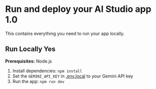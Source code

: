 # Run and deploy your AI Studio app 1.0

This contains everything you need to run your app locally.

## Run Locally Yes

**Prerequisites:**  Node.js


1. Install dependencies:
   `npm install`
2. Set the `GEMINI_API_KEY` in [.env.local](.env.local) to your Gemini API key
3. Run the app:
   `npm run dev`

